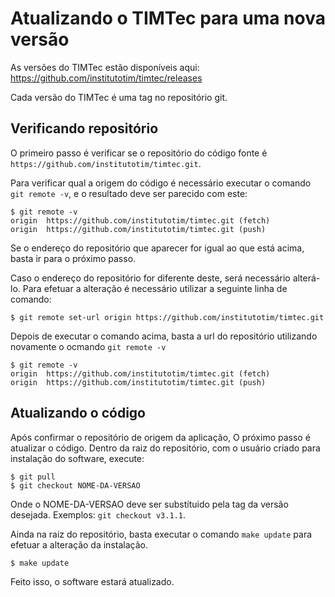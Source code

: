 # Atualizando o TIMTec para uma nova versão

As versões do TIMTec estão disponíveis aqui: https://github.com/institutotim/timtec/releases

Cada versão do TIMTec é uma tag no repositório git.

## Verificando repositório

O primeiro passo é verificar se o repositório do código fonte é `https://github.com/institutotim/timtec.git`.

Para verificar qual a origem do código é necessário executar o comando `git remote -v`, e o resultado deve ser parecido com este:

```
$ git remote -v
origin	https://github.com/institutotim/timtec.git (fetch)
origin	https://github.com/institutotim/timtec.git (push)
```

Se o endereço do repositório que aparecer for igual ao que está acima, basta ir para o próximo passo.

Caso o endereço do repositório for diferente deste, será necessário alterá-lo. Para efetuar a alteração é necessário utilizar a seguinte linha de comando:

```
$ git remote set-url origin https://github.com/institutotim/timtec.git
```

Depois de executar o comando acima, basta a url do repositório utilizando novamente o ocmando `git remote -v`

```
$ git remote -v
origin	https://github.com/institutotim/timtec.git (fetch)
origin	https://github.com/institutotim/timtec.git (push)
```

## Atualizando o código

Após confirmar o repositório de origem da aplicação, O próximo passo é atualizar o código. Dentro da raiz do repositório, com o usuário criado para instalação do software, execute:

```
$ git pull
$ git checkout NOME-DA-VERSAO
```

Onde o NOME-DA-VERSAO deve ser substítuido pela tag da versão desejada. Exemplos: `git checkout v3.1.1`.

Ainda na raiz do repositório, basta executar o comando `make update` para efetuar a alteração da instalação.

`$ make update`

Feito isso, o software estará atualizado.

